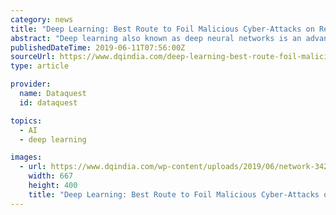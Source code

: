```yaml
---
category: news
title: "Deep Learning: Best Route to Foil Malicious Cyber-Attacks on Real-Time Basis"
abstract: "Deep learning also known as deep neural networks is an advanced form of artificial intelligence, which is playing a vital role in the cybersecurity domain Over the years, attackers have developed various automated malwares and ransomwares, to hastily ..."
publishedDateTime: 2019-06-11T07:56:00Z
sourceUrl: https://www.dqindia.com/deep-learning-best-route-foil-malicious-cyber-attacks-real-time-basis/
type: article

provider:
  name: Dataquest
  id: dataquest

topics:
  - AI
  - deep learning

images:
  - url: https://www.dqindia.com/wp-content/uploads/2019/06/network-3424070_960_720.jpg
    width: 667
    height: 400
    title: "Deep Learning: Best Route to Foil Malicious Cyber-Attacks on Real-Time Basis"
---
```

